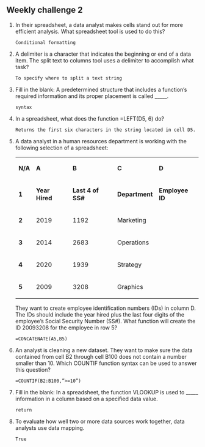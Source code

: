 ## Weekly challenge 2
1. In their spreadsheet, a data analyst makes cells stand out for more efficient analysis. What spreadsheet tool is used to do this?
   ```
   Conditional formatting
   ```
2. A delimiter is a character that indicates the beginning or end of a data item. The split text to columns tool uses a delimiter to accomplish what task?
   ```
   To specify where to split a text string
   ```
3. Fill in the blank: A predetermined structure that includes a function’s required information and its proper placement is called _____.
   ```
   syntax
   ```
4. In a spreadsheet, what does the function =LEFT(D5, 6) do?
   ```
   Returns the first six characters in the string located in cell D5.   
   ```
5. A data analyst in a human resources department is working with the following selection of a spreadsheet:
   <table><tbody><tr><td><p><span><strong><span>N/A</span></strong></span></p></td><td><p><span><strong><span>A</span></strong></span></p></td><td><p><span><strong><span>B</span></strong></span></p></td><td><p><span><strong><span>C</span></strong></span></p></td><td><p><span><strong><span>D</span></strong></span></p></td></tr><tr><td><p><span><strong><span>1</span></strong></span></p></td><td><p><span><strong><span>Year Hired</span></strong></span></p></td><td><p><span><strong><span>Last 4 of SS#</span></strong></span></p></td><td><p><span><strong><span>Department</span></strong></span></p></td><td><p><span><strong><span>Employee ID</span></strong></span></p></td></tr><tr><td><p><span><strong><span>2</span></strong></span></p></td><td><p><span><span>2019</span></span></p></td><td><p><span><span>1192</span></span></p></td><td><p><span><span>Marketing</span></span></p></td><td></td></tr><tr><td><p><span><strong><span>3</span></strong></span></p></td><td><p><span><span>2014</span></span></p></td><td><p><span><span>2683</span></span></p></td><td><p><span><span>Operations</span></span></p></td><td></td></tr><tr><td><p><span><strong><span>4</span></strong></span></p></td><td><p><span><span>2020</span></span></p></td><td><p><span><span>1939</span></span></p></td><td><p><span><span>Strategy</span></span></p></td><td></td></tr><tr><td><p><span><strong><span>5</span></strong></span></p></td><td><p><span><span>2009</span></span></p></td><td><p><span><span>3208</span></span></p></td><td><p><span><span>Graphics</span></span></p></td><td></td></tr></tbody></table>
   
   They want to create employee identification numbers (IDs) in column D. The IDs should include the year hired plus the last four digits of the employee’s Social Security Number (SS#). What function will create the ID 20093208 for the employee in row 5?
   ```
   =CONCATENATE(A5,B5)
   ```
6. An analyst is cleaning a new dataset. They want to make sure the data contained from cell B2 through cell B100 does not contain a number smaller than 10. Which COUNTIF function syntax can be used to answer this question?
   ```
   =COUNTIF(B2:B100,”>=10”)
   ```
7. Fill in the blank: In a spreadsheet, the function VLOOKUP is used to _____ information in a column based on a specified data value.
   ```
   return
   ```
8. To evaluate how well two or more data sources work together, data analysts use data mapping.
   ```
   True
   ```